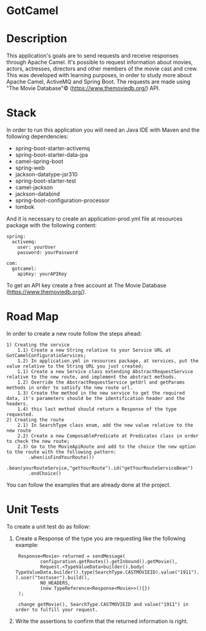 # GotCamel


# Description

This application's goals are to send requests and receive responses through Apache Camel. It's possible to request information about movies, actors, actresses, directors and other members of the movie cast and crew. This was developed with learning purposes, in order to study more about Apache Camel, ActiveMQ and Spring Boot.
The requests are made using "The Movie Database"© (https://www.themoviedb.org/) API.

# Stack

In order to run this application you will need an Java IDE with Maven and the following dependencies:

*    spring-boot-starter-activemq
*    spring-boot-starter-data-jpa
*    camel-spring-boot
*    spring-web
*    jackson-datatype-jsr310
*    spring-boot-starter-test
*    camel-jackson
*    jackson-databind
*    spring-boot-configuration-processor
*    lombok

And it is necessary to create an application-prod.yml file at resources package with the following content:

    spring:
      activemq:
        user: yourUser
        password: yourPassword
    
    com:
      gotcamel:
        apiKey: yourAPIKey
    	
To get an API key create a free account at The Movie Database (https://www.themoviedb.org/).


# Road Map
In order to create a new route follow the steps ahead:

    1) Creating the service
	    1.1) Create a new String relative to your Service URL at GotCamelConfiguratioServices;
    	1.2) In application.yml in resources package, at services, put the value relative to the String URL you just created;
    	1.1) Create a new Service class extending AbstractRequestService relative to the new route, and implement the abstract methods.
    	1.2) Override the AbstractRequestService getUrl and getParams methods in order to satisfy the new route url.
    	1.3) Create the method in the new service to get the required data, it's parameters should be the identification header and the headers.
    	1.4) this last method should return a Response of the type requested.
    2) Creating the route 
    	2.1) In SearchType class enum, add the new value relative to the new route
    	2.2) Create a new ComposablePredicate at Predicates class in order to check the new route;
    	2.3) Go to the MovieApiRoute and add to the choice the new option to the route with the following pattern:
    		.when(isFindYourRoute())
    			.bean(yourRouteService,"getYourRoute").id("getYourRouteServiceBean")
    		.endChoice()
    		
You can follow the examples that are already done at the project.

# Unit Tests

To create a unit test do as follow:
1) Create a Response of the type you are requesting like the following example:

        Response<Movie> returned = sendMessage(
                configuration.getRoutes().getInbound().getMovie(),
                Request.<TypeValueData>builder().body( TypeValueData.builder().type(SearchType.CASTMOVIEID).value("1911").build() ).user("testuser").build(),
                NO_HEADERS,
                (new TypeReference<Response<Movie>>(){})
        );
		
		change getMovie(), SearchType.CASTMOVIEID and value("1911") in order to fulfill your request.
		
2) Write the assertions to confirm that the returned information is right.


